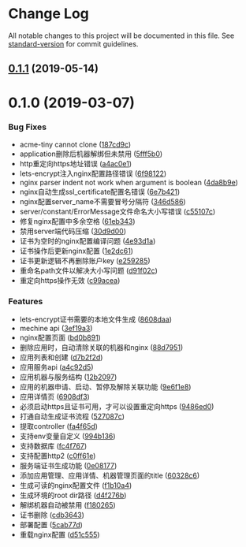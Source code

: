 # Change Log

All notable changes to this project will be documented in this file. See [standard-version](https://github.com/conventional-changelog/standard-version) for commit guidelines.

<a name="0.1.1"></a>
## [0.1.1](https://github.com/Val-istar-Guo/domain.miaooo.me/compare/v0.1.0...v0.1.1) (2019-05-14)



<a name="0.1.0"></a>
# 0.1.0 (2019-03-07)


### Bug Fixes

* acme-tiny cannot clone ([187cd9c](https://github.com/Val-istar-Guo/domain.miaooo.me/commit/187cd9c))
* application删除后机器解绑但未禁用 ([5fff5b0](https://github.com/Val-istar-Guo/domain.miaooo.me/commit/5fff5b0))
* http重定向https地址错误 ([a4ac0e1](https://github.com/Val-istar-Guo/domain.miaooo.me/commit/a4ac0e1))
* lets-encrypt注入nginx配置路径错误 ([6f98122](https://github.com/Val-istar-Guo/domain.miaooo.me/commit/6f98122))
* nginx parser indent not work when argument is boolean ([4da8b9e](https://github.com/Val-istar-Guo/domain.miaooo.me/commit/4da8b9e))
* nginx自动生成ssl_certificate配置名错误 ([6e7b421](https://github.com/Val-istar-Guo/domain.miaooo.me/commit/6e7b421))
* nginx配置server_name不需要冒号分隔符 ([346d586](https://github.com/Val-istar-Guo/domain.miaooo.me/commit/346d586))
* server/constant/ErrorMessage文件命名大小写错误 ([c55107c](https://github.com/Val-istar-Guo/domain.miaooo.me/commit/c55107c))
* 修复nginx配置中多余空格 ([61eb343](https://github.com/Val-istar-Guo/domain.miaooo.me/commit/61eb343))
* 禁用server端代码压缩 ([30d9d00](https://github.com/Val-istar-Guo/domain.miaooo.me/commit/30d9d00))
* 证书为空时的nginx配置编译问题 ([4e93d1a](https://github.com/Val-istar-Guo/domain.miaooo.me/commit/4e93d1a))
* 证书操作后更新nginx配置 ([1e2dc61](https://github.com/Val-istar-Guo/domain.miaooo.me/commit/1e2dc61))
* 证书更新逻辑不再删除账户key ([e259285](https://github.com/Val-istar-Guo/domain.miaooo.me/commit/e259285))
* 重命名path文件以解决大小写问题 ([d91f02c](https://github.com/Val-istar-Guo/domain.miaooo.me/commit/d91f02c))
* 重定向https操作无效 ([c99acea](https://github.com/Val-istar-Guo/domain.miaooo.me/commit/c99acea))


### Features

* lets-encrypt证书需要的本地文件生成 ([8608daa](https://github.com/Val-istar-Guo/domain.miaooo.me/commit/8608daa))
* mechine api ([3ef19a3](https://github.com/Val-istar-Guo/domain.miaooo.me/commit/3ef19a3))
* nginx配置页面 ([bd0b891](https://github.com/Val-istar-Guo/domain.miaooo.me/commit/bd0b891))
* 删除应用时，自动清除关联的机器和nginx ([88d7951](https://github.com/Val-istar-Guo/domain.miaooo.me/commit/88d7951))
* 应用列表和创建 ([d7b2f2d](https://github.com/Val-istar-Guo/domain.miaooo.me/commit/d7b2f2d))
* 应用服务api ([a4c92d5](https://github.com/Val-istar-Guo/domain.miaooo.me/commit/a4c92d5))
* 应用机器与服务结构 ([12b2097](https://github.com/Val-istar-Guo/domain.miaooo.me/commit/12b2097))
* 应用的机器申请、启动、暂停及解除关联功能 ([9e6f1e8](https://github.com/Val-istar-Guo/domain.miaooo.me/commit/9e6f1e8))
* 应用详情页 ([6908df3](https://github.com/Val-istar-Guo/domain.miaooo.me/commit/6908df3))
* 必须启动https且证书可用，才可以设置重定向https ([9486ed0](https://github.com/Val-istar-Guo/domain.miaooo.me/commit/9486ed0))
* 打通自动生成证书流程 ([527087c](https://github.com/Val-istar-Guo/domain.miaooo.me/commit/527087c))
* 提取controller ([fa4f65d](https://github.com/Val-istar-Guo/domain.miaooo.me/commit/fa4f65d))
* 支持env变量自定义 ([994b136](https://github.com/Val-istar-Guo/domain.miaooo.me/commit/994b136))
* 支持数据库 ([fc4f767](https://github.com/Val-istar-Guo/domain.miaooo.me/commit/fc4f767))
* 支持配置http2 ([c0ff61e](https://github.com/Val-istar-Guo/domain.miaooo.me/commit/c0ff61e))
* 服务端证书生成功能 ([0e08177](https://github.com/Val-istar-Guo/domain.miaooo.me/commit/0e08177))
* 添加应用管理、应用详情、机器管理页面的title ([60328c6](https://github.com/Val-istar-Guo/domain.miaooo.me/commit/60328c6))
* 生成可读的nginx配置文件 ([f1b10a4](https://github.com/Val-istar-Guo/domain.miaooo.me/commit/f1b10a4))
* 生成环境的root dir路径 ([d4f276b](https://github.com/Val-istar-Guo/domain.miaooo.me/commit/d4f276b))
* 解绑机器自动被禁用 ([f180265](https://github.com/Val-istar-Guo/domain.miaooo.me/commit/f180265))
* 证书删除 ([cdb3643](https://github.com/Val-istar-Guo/domain.miaooo.me/commit/cdb3643))
* 部署配置 ([5cab77d](https://github.com/Val-istar-Guo/domain.miaooo.me/commit/5cab77d))
* 重载nginx配置 ([d51c555](https://github.com/Val-istar-Guo/domain.miaooo.me/commit/d51c555))
